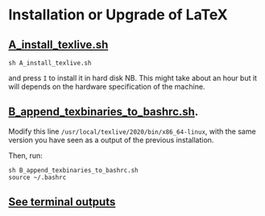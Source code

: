 # Installation or Upgrade of LaTeX

## [A_install_texlive.sh](A_install_texlive.sh)

```
sh A_install_texlive.sh
```
and press `I` to install it in hard disk
NB. This might take about an hour but it will depends on the hardware specification of the machine.

## [B_append_texbinaries_to_bashrc.sh](B_append_texbins_to_bashrc.sh).
Modify this line `/usr/local/texlive/2020/bin/x86_64-linux`, 
with the same version you have seen as a output of the previous installation.

Then, run:
```
sh B_append_texbinaries_to_bashrc.sh
source ~/.bashrc
```

## [See terminal outputs](outputs.md)

